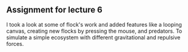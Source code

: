 ## Assignment for lecture 6
I took a look at some of flock's work and added features like a looping canvas, creating new flocks by pressing the mouse, and predators. To simulate a simple ecosystem with different gravitational and repulsive forces.
